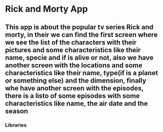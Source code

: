 # Rick and Morty App

## This app is about the popular tv series Rick and morty, in their we can find the first screen where we see the list of the characters with their pictures and some characteristics like their name, specie and if is alive or not, also we have another screen with the locations and some characteristics like their name, type(if is a planet or something else) and the dimension, finally whe have another screen with the episodes, there is a listo of some episodes with some characteristics like name, the air date and the season


### Libraries

